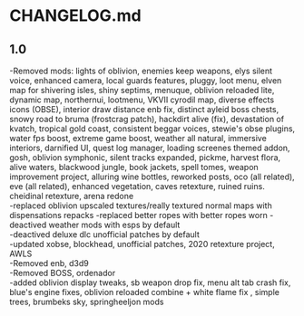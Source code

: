 # CHANGELOG.md

## 1.0

-Removed mods: lights of oblivion, enemies keep weapons, elys silent voice, enhanced camera, local guards features, pluggy, loot menu, elven map for shivering isles, shiny septims, menuque, oblivion reloaded lite, dynamic map, northernui, lootmenu, VKVII cyrodil map, diverse effects icons (OBSE), interior draw distance enb fix, distinct ayleid boss chests, snowy road to bruma (frostcrag patch), hackdirt alive (fix), devastation of kvatch, tropical gold coast, consistent beggar voices, stewie's obse plugins, water fps boost, extreme game boost, weather all natural, immersive interiors, darnified UI, quest log manager, loading screenes themed addon, gosh, oblivion symphonic, silent tracks expanded, pickme,  harvest flora, alive waters, blackwood jungle, book jackets, spell tomes, weapon improvement project, alluring wine bottles, reworked posts, oco (all related), eve (all related), enhanced vegetation, caves retexture, ruined ruins. cheidinal retexture, arena redone  
-replaced oblivion upscaled textures/really textured normal maps with dispensations repacks 
-replaced better ropes with better ropes worn
-deactived weather mods with esps by default  
-deactived deluxe dlc unofficial patches by default  
-updated xobse, blockhead, unofficial patches, 2020 retexture project, AWLS  
-Removed enb, d3d9  
-Removed BOSS, ordenador  
-added oblivion display tweaks, sb weapon drop fix, menu alt tab crash fix, blue's engine fixes, oblivion reloaded combine + white flame fix , simple trees, brumbeks sky, springheeljon mods
